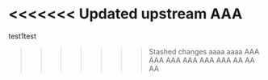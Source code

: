 <<<<<<< Updated upstream
AAA
=======
test1test
>>>>>>> Stashed changes
aaaa
aaaa
AAA
AAA
AAA
AAA
AAA
AAA
AA
AA
AA
